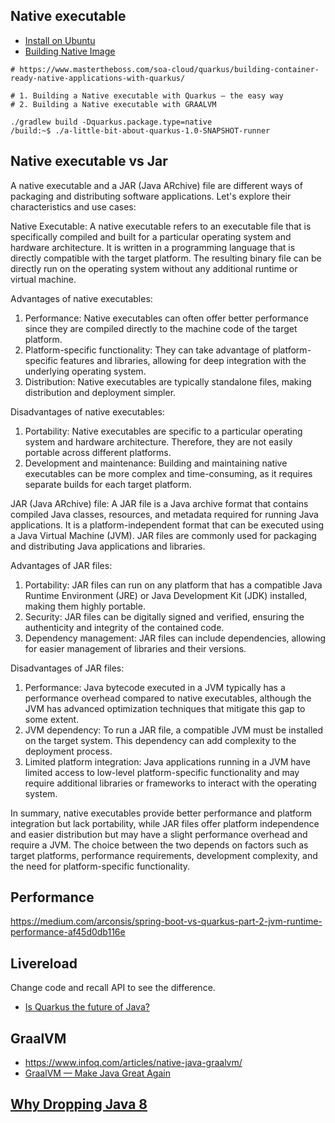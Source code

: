 ## Native executable
- [Install on Ubuntu](https://dev.to/fahadisrar/guide-to-install-graalvm-community-edition-on-ubuntu-38h8)
- [Building Native Image](https://quarkus.io/guides/building-native-image)

```shell
# https://www.mastertheboss.com/soa-cloud/quarkus/building-container-ready-native-applications-with-quarkus/

# 1. Building a Native executable with Quarkus – the easy way
# 2. Building a Native executable with GRAALVM
 
./gradlew build -Dquarkus.package.type=native
/build:~$ ./a-little-bit-about-quarkus-1.0-SNAPSHOT-runner 
```


## Native executable vs Jar
A native executable and a JAR (Java ARchive) file are different ways of packaging and distributing software applications. Let's explore their characteristics and use cases:

Native Executable:
A native executable refers to an executable file that is specifically compiled and built for a particular operating system and hardware architecture. It is written in a programming language that is directly compatible with the target platform. The resulting binary file can be directly run on the operating system without any additional runtime or virtual machine.

Advantages of native executables:
1. Performance: Native executables can often offer better performance since they are compiled directly to the machine code of the target platform.
2. Platform-specific functionality: They can take advantage of platform-specific features and libraries, allowing for deep integration with the underlying operating system.
3. Distribution: Native executables are typically standalone files, making distribution and deployment simpler.

Disadvantages of native executables:
1. Portability: Native executables are specific to a particular operating system and hardware architecture. Therefore, they are not easily portable across different platforms.
2. Development and maintenance: Building and maintaining native executables can be more complex and time-consuming, as it requires separate builds for each target platform.

JAR (Java ARchive) file:
A JAR file is a Java archive format that contains compiled Java classes, resources, and metadata required for running Java applications. It is a platform-independent format that can be executed using a Java Virtual Machine (JVM). JAR files are commonly used for packaging and distributing Java applications and libraries.

Advantages of JAR files:
1. Portability: JAR files can run on any platform that has a compatible Java Runtime Environment (JRE) or Java Development Kit (JDK) installed, making them highly portable.
2. Security: JAR files can be digitally signed and verified, ensuring the authenticity and integrity of the contained code.
3. Dependency management: JAR files can include dependencies, allowing for easier management of libraries and their versions.

Disadvantages of JAR files:
1. Performance: Java bytecode executed in a JVM typically has a performance overhead compared to native executables, although the JVM has advanced optimization techniques that mitigate this gap to some extent.
2. JVM dependency: To run a JAR file, a compatible JVM must be installed on the target system. This dependency can add complexity to the deployment process.
3. Limited platform integration: Java applications running in a JVM have limited access to low-level platform-specific functionality and may require additional libraries or frameworks to interact with the operating system.

In summary, native executables provide better performance and platform integration but lack portability, while JAR files offer platform independence and easier distribution but may have a slight performance overhead and require a JVM. The choice between the two depends on factors such as target platforms, performance requirements, development complexity, and the need for platform-specific functionality.

## Performance
https://medium.com/arconsis/spring-boot-vs-quarkus-part-2-jvm-runtime-performance-af45d0db116e


## Livereload

Change code and recall API to see the difference.

- [Is Quarkus the future of Java?](https://medium.com/swlh/is-quarkus-the-future-of-java-b664c5e79381)


## GraalVM
- https://www.infoq.com/articles/native-java-graalvm/
- [GraalVM — Make Java Great Again](https://batnamv.medium.com/c%C3%A1ch-m%E1%BA%A1ng-h%C3%B3a-java-v%E1%BB%9Bi-graalvm-d7fe1cfa3c25)


## [Why Dropping Java 8](https://github.com/quarkusio/quarkus/wiki/Why-Dropping-Java-8)

